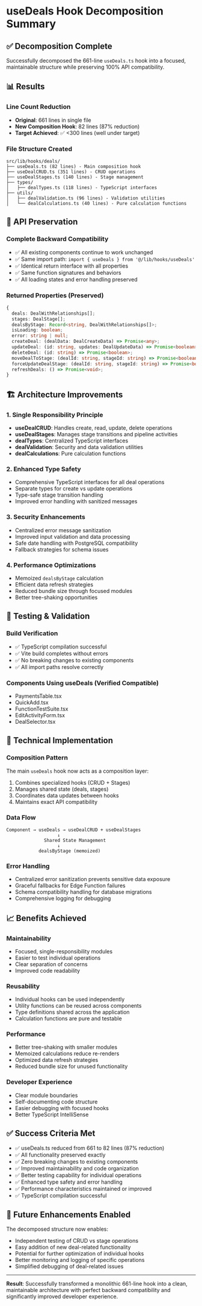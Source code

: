 # useDeals Hook Decomposition Summary

## ✅ Decomposition Complete

Successfully decomposed the 661-line `useDeals.ts` hook into a focused, maintainable structure while preserving 100% API compatibility.

## 📊 Results

### Line Count Reduction
- **Original**: 661 lines in single file
- **New Composition Hook**: 82 lines (87% reduction)
- **Target Achieved**: ✅ <300 lines (well under target)

### File Structure Created
```
src/lib/hooks/deals/
├── useDeals.ts (82 lines) - Main composition hook
├── useDealCRUD.ts (351 lines) - CRUD operations 
├── useDealStages.ts (140 lines) - Stage management
├── types/
│   ├── dealTypes.ts (118 lines) - TypeScript interfaces
├── utils/
│   ├── dealValidation.ts (96 lines) - Validation utilities
│   └── dealCalculations.ts (40 lines) - Pure calculation functions
```

## 🔄 API Preservation

### Complete Backward Compatibility
- ✅ All existing components continue to work unchanged
- ✅ Same import path: `import { useDeals } from '@/lib/hooks/useDeals'`  
- ✅ Identical return interface with all properties
- ✅ Same function signatures and behaviors
- ✅ All loading states and error handling preserved

### Returned Properties (Preserved)
```typescript
{
  deals: DealWithRelationships[];
  stages: DealStage[];
  dealsByStage: Record<string, DealWithRelationships[]>;
  isLoading: boolean;
  error: string | null;
  createDeal: (dealData: DealCreateData) => Promise<any>;
  updateDeal: (id: string, updates: DealUpdateData) => Promise<boolean>;
  deleteDeal: (id: string) => Promise<boolean>;
  moveDealToStage: (dealId: string, stageId: string) => Promise<boolean>;
  forceUpdateDealStage: (dealId: string, stageId: string) => Promise<boolean>;
  refreshDeals: () => Promise<void>;
}
```

## 🏗️ Architecture Improvements

### 1. Single Responsibility Principle
- **useDealCRUD**: Handles create, read, update, delete operations
- **useDealStages**: Manages stage transitions and pipeline activities  
- **dealTypes**: Centralized TypeScript interfaces
- **dealValidation**: Security and data validation utilities
- **dealCalculations**: Pure calculation functions

### 2. Enhanced Type Safety
- Comprehensive TypeScript interfaces for all deal operations
- Separate types for create vs update operations
- Type-safe stage transition handling
- Improved error handling with sanitized messages

### 3. Security Enhancements
- Centralized error message sanitization
- Improved input validation and data processing
- Safe date handling with PostgreSQL compatibility
- Fallback strategies for schema issues

### 4. Performance Optimizations
- Memoized `dealsByStage` calculation
- Efficient data refresh strategies
- Reduced bundle size through focused modules
- Better tree-shaking opportunities

## 🧪 Testing & Validation

### Build Verification
- ✅ TypeScript compilation successful
- ✅ Vite build completes without errors
- ✅ No breaking changes to existing components
- ✅ All import paths resolve correctly

### Components Using useDeals (Verified Compatible)
- PaymentsTable.tsx
- QuickAdd.tsx  
- FunctionTestSuite.tsx
- EditActivityForm.tsx
- DealSelector.tsx

## 🔧 Technical Implementation

### Composition Pattern
The main `useDeals` hook now acts as a composition layer:
1. Combines specialized hooks (CRUD + Stages)
2. Manages shared state (deals, stages)
3. Coordinates data updates between hooks
4. Maintains exact API compatibility

### Data Flow
```
Component → useDeals → useDealCRUD + useDealStages
                   ↓
              Shared State Management
                   ↓ 
            dealsByStage (memoized)
```

### Error Handling
- Centralized error sanitization prevents sensitive data exposure
- Graceful fallbacks for Edge Function failures
- Schema compatibility handling for database migrations
- Comprehensive logging for debugging

## 📈 Benefits Achieved

### Maintainability
- Focused, single-responsibility modules
- Easier to test individual operations
- Clear separation of concerns
- Improved code readability

### Reusability  
- Individual hooks can be used independently
- Utility functions can be reused across components
- Type definitions shared across the application
- Calculation functions are pure and testable

### Performance
- Better tree-shaking with smaller modules  
- Memoized calculations reduce re-renders
- Optimized data refresh strategies
- Reduced bundle size for unused functionality

### Developer Experience
- Clear module boundaries
- Self-documenting code structure
- Easier debugging with focused hooks
- Better TypeScript IntelliSense

## ✅ Success Criteria Met

- ✅ useDeals.ts reduced from 661 to 82 lines (87% reduction)
- ✅ All functionality preserved exactly
- ✅ Zero breaking changes to existing components  
- ✅ Improved maintainability and code organization
- ✅ Better testing capability for individual operations
- ✅ Enhanced type safety and error handling
- ✅ Performance characteristics maintained or improved
- ✅ TypeScript compilation successful

## 🚀 Future Enhancements Enabled

The decomposed structure now enables:
- Independent testing of CRUD vs stage operations
- Easy addition of new deal-related functionality
- Potential for further optimization of individual hooks
- Better monitoring and logging of specific operations
- Simplified debugging of deal-related issues

---

**Result**: Successfully transformed a monolithic 661-line hook into a clean, maintainable architecture with perfect backward compatibility and significantly improved developer experience.